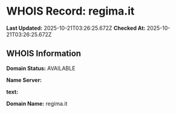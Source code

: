# WHOIS Record: regima.it

**Last Updated:** 2025-10-21T03:26:25.672Z
**Checked At:** 2025-10-21T03:26:25.672Z

## WHOIS Information

**Domain Status:** AVAILABLE

**Name Server:** 

**text:** 

**Domain Name:** regima.it

